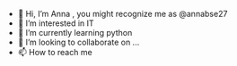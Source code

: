 - 👋 Hi, I’m Anna , you might recognize me as @annabse27
- 👀 I’m interested in IT
- 🌱 I’m currently learning python
- 💞️ I’m looking to collaborate on ...
- 📫 How to reach me 

<!---
Annabse27/Annabse27 is a ✨ special ✨ repository because its `README.md` (this file) appears on your GitHub profile.
You can click the Preview link to take a look at your changes.
--->

